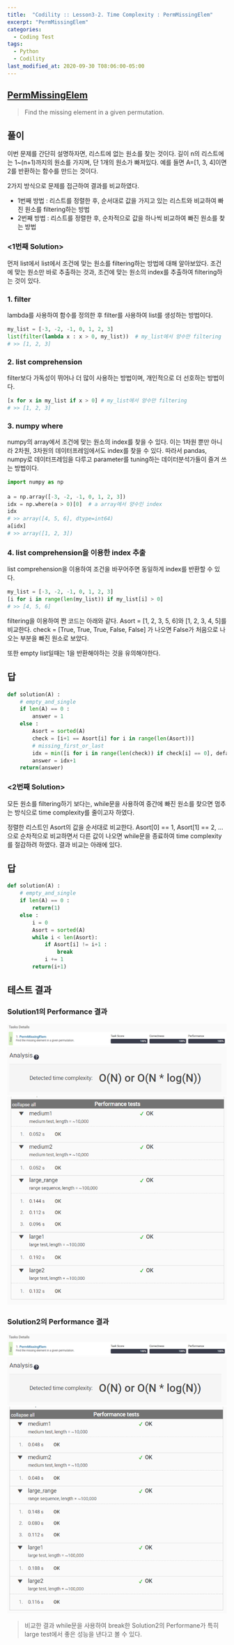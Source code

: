 ```yaml
---
title:  "Codility :: Lesson3-2. Time Complexity : PermMissingElem"
excerpt: "PermMissingElem"
categories:
  - Coding Test
tags:
  - Python
  - Codility
last_modified_at: 2020-09-30 T08:06:00-05:00
---
```


[PermMissingElem](https://app.codility.com/programmers/lessons/3-time_complexity/perm_missing_elem/)
-------------------------
> Find the missing element in a given permutation.


풀이
--------------

이번 문제를 간단히 설명하자면, 리스트에 없는 원소를 찾는 것이다.
길이 n의 리스트에는 1~(n+1)까지의 원소를 가지며, 단 1개의 원소가 빠져있다.
예를 들면 A=[1, 3, 4]이면 2를 반환하는 함수를 만드는 것이다.

2가지 방식으로 문제를 접근하여 결과를 비교하였다.

* 1번째 방법 : 리스트를 정렬한 후, 순서대로 값을 가지고 있는 리스트와 비교하여 빠진 원소를 filtering하는 방법
* 2번째 방법 : 리스트를 정렬한 후, 순차적으로 값을 하나씩 비교하여 빠진 원소를 찾는 방법


### <1번째 Solution>

먼저 list에서 list에서 조건에 맞는 원소를 filtering하는 방법에 대해 알아보았다. 조건에 맞는 원소만 바로 추출하는 것과, 조건에 맞는 원소의 index를 추출하여 filtering하는 것이 있다.


### 1. filter
lambda를 사용하여 함수를 정의한 후 filter를 사용하여 list를 생성하는 방법이다.

```python
my_list = [-3, -2, -1, 0, 1, 2, 3]
list(filter(lambda x : x > 0, my_list))  # my_list에서 양수만 filtering
# >> [1, 2, 3]
```


### 2. list comprehension
filter보다 가독성이 뛰어나 더 많이 사용하는 방법이며, 개인적으로 더 선호하는 방법이다.

```python
[x for x in my_list if x > 0] # my_list에서 양수만 filtering
# >> [1, 2, 3]
```


### 3. numpy where
numpy의 array에서 조건에 맞는 원소의 index를 찾을 수 있다. 이는 1차원 뿐만 아니라 2차원, 3차원의 데이터프레임에서도 index를 찾을 수 있다. 따라서 pandas, numpy로 데이터프레임을 다루고 parameter를 tuning하는 데이터분석가들이 즐겨 쓰는 방법이다.

```python
import numpy as np

a = np.array([-3, -2, -1, 0, 1, 2, 3])
idx = np.where(a > 0)[0]  # a array에서 양수인 index
idx
# >> array([4, 5, 6], dtype=int64)
a[idx]
# >> array([1, 2, 3])
```

### 4. list comprehension을 이용한 index 추출
list comprehension을 이용하여 조건을 바꾸어주면 동일하게 index를 반환할 수 있다.

```Python
my_list = [-3, -2, -1, 0, 1, 2, 3]
[i for i in range(len(my_list)) if my_list[i] > 0]
# >> [4, 5, 6]
```


filtering을 이용하여 짠 코드는 아래와 같다.
Asort = [1, 2, 3, 5, 6]와 [1, 2, 3, 4, 5]를 비교한다.
check = [True, True, True, False, False] 가 나오면
False가 처음으로 나오는 부분을 빠진 원소로 보았다.

또한 empty list일때는 1을 반환해야하는 것을 유의해야한다.


답
--------------

``` python
def solution(A) :
    # empty_and_single
    if len(A) == 0 :
        answer = 1
    else :
        Asort = sorted(A)
        check = [i+1 == Asort[i] for i in range(len(Asort))]
        # missing_first_or_last
        idx = min([i for i in range(len(check)) if check[i] == 0], default=len(A))
        answer = idx+1
    return(answer)
```


### <2번째 Solution>

모든 원소를 filtering하기 보다는, while문을 사용하여 중간에 빠진 원소를 찾으면 멈추는 방식으로 time complexity를 줄이고자 하였다.

정렬한 리스트인 Asort의 값을 순서대로 비교한다. Asort[0] == 1, Asort[1] == 2, ... 으로 순차적으로 비교하면서 다른 값이 나오면 while문을 종료하여 time complexity를 절감하려 하였다. 결과 비교는 아래에 있다.


답
--------------

```Python
def solution(A) :
    # empty_and_single
    if len(A) == 0 :
        return(1)
    else :
        i = 0
        Asort = sorted(A)
        while i < len(Asort):
            if Asort[i] != i+1 :
                break
            i += 1
        return(i+1)
```

테스트 결과
--------------

### Solution1의 Performance 결과
![](./assets/codility-images/2020-09-30_lesson3-2-PermMissingElem-ba3eefb8.png)
![](./assets/codility-images/2020-09-30_lesson3-2-PermMissingElem-b07c9965.png)
![](./assets/codility-images/2020-09-30_lesson3-2-PermMissingElem-98d25a3b.png)


### Solution2의 Performance 결과
![](./assets/codility-images/2020-09-30_lesson3-2-PermMissingElem-ba3eefb8.png)
![](./assets/codility-images/2020-09-30_lesson3-2-PermMissingElem-b07c9965.png)
![](./assets/codility-images/2020-09-30_lesson3-2-PermMissingElem-b3ce4b0f.png)

> 비교한 결과 while문을 사용하여 break한 Solution2의 Performane가 특히 large test에서 좋은 성능을 낸다고 볼 수 있다.
